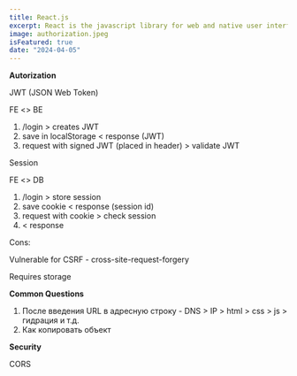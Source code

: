 ```yaml
---
title: React.js
excerpt: React is the javascript library for web and native user interfaces
image: authorization.jpeg
isFeatured: true
date: "2024-04-05"
---
```

**Autorization**

JWT (JSON Web Token)

FE <> BE

1.  /login > creates JWT
2.  save in localStorage < response (JWT)
3.  request with signed JWT (placed in header) > validate JWT

Session

FE <> DB

1.  /login > store session 
2.  save cookie < response (session id)
3.  request with cookie > check session
4.  < response

Cons:

Vulnerable for CSRF - cross-site-request-forgery

Requires storage

**Common Questions**

1.  После введения URL в адресную строку - DNS > IP > html > css > js > гидрация и т.д.
2.  Как копировать объект

**Security**

CORS
